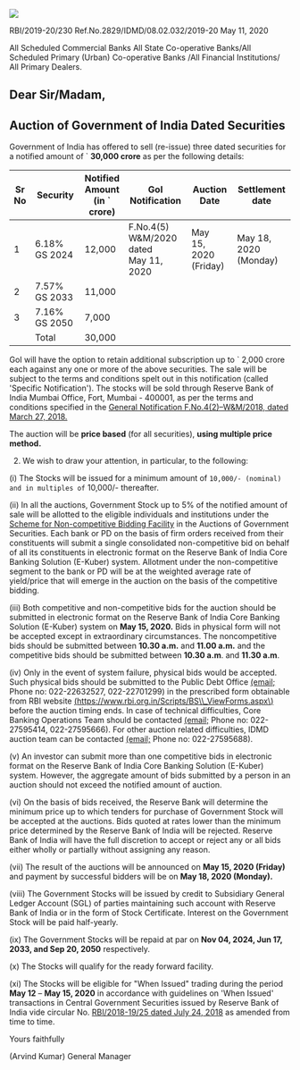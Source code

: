 ![](_page_0_Picture_0.jpeg)

RBI/2019-20/230 Ref.No.2829/IDMD/08.02.032/2019-20 May 11, 2020

All Scheduled Commercial Banks All State Co-operative Banks/All Scheduled Primary (Urban) Co-operative Banks /All Financial Institutions/ All Primary Dealers.

## **Dear Sir/Madam,**

## **Auction of Government of India Dated Securities**

Government of India has offered to sell (re-issue) three dated securities for a notified amount of ` **30,000 crore** as per the following details:

| Sr<br>No | Security      | Notified<br>Amount<br>(in `<br>crore) | GoI Notification                            | Auction Date                | Settlement<br>date       |
|----------|---------------|---------------------------------------|---------------------------------------------|-----------------------------|--------------------------|
| 1        | 6.18% GS 2024 | 12,000                                | F.No.4(5)<br>W&M/2020 dated<br>May 11, 2020 | May<br>15, 2020<br>(Friday) | May 18, 2020<br>(Monday) |
| 2        | 7.57% GS 2033 | 11,000                                |                                             |                             |                          |
| 3        | 7.16% GS 2050 | 7,000                                 |                                             |                             |                          |
|          | Total         | 30,000                                |                                             |                             |                          |

GoI will have the option to retain additional subscription up to ` 2,000 crore each against any one or more of the above securities. The sale will be subject to the terms and conditions spelt out in this notification (called 'Specific Notification'). The stocks will be sold through Reserve Bank of India Mumbai Office, Fort, Mumbai - 400001, as per the terms and conditions specified in the [General Notification F.No.4\(2\)–W&M/2018, dated March 27, 2018.](https://www.rbi.org.in/Scripts/NotificationUser.aspx?Id=11249&Mode=0)

The auction will be **price based** (for all securities), **using multiple price method.**

2. We wish to draw your attention, in particular, to the following:

(i) The Stocks will be issued for a minimum amount of ` 10,000/- (nominal) and in multiples of ` 10,000/- thereafter.

(ii) In all the auctions, Government Stock up to 5% of the notified amount of sale will be allotted to the eligible individuals and institutions under the [Scheme for Non-competitive Bidding Facility](https://rbi.org.in/Scripts/NotificationUser.aspx?Id=11175&Mode=0) in the Auctions of Government Securities. Each bank or PD on the basis of firm orders received from their constituents will submit a single consolidated non-competitive bid on behalf of all its constituents in electronic format on the Reserve Bank of India Core Banking Solution (E-Kuber) system. Allotment under the non-competitive segment to the bank or PD will be at the weighted average rate of yield/price that will emerge in the auction on the basis of the competitive bidding.

(iii) Both competitive and non-competitive bids for the auction should be submitted in electronic format on the Reserve Bank of India Core Banking Solution (E-Kuber) system on **May 15, 2020.** Bids in physical form will not be accepted except in extraordinary circumstances. The noncompetitive bids should be submitted between **10.30 a.m.** and **11.00 a.m.** and the competitive bids should be submitted between **10.30 a.m**. and **11.30 a.m**.

(iv) Only in the event of system failure, physical bids would be accepted. Such physical bids should be submitted to the Public Debt Office [\(email;](mailto:pdomumbai@rbi.org.in) Phone no: 022-22632527, 022-22701299) in the prescribed form obtainable from RBI website [\(https://www.rbi.org.in/Scripts/BS\\_ViewForms.aspx\)](https://www.rbi.org.in/Scripts/BS_ViewForms.aspx) before the auction timing ends. In case of technical difficulties, Core Banking Operations Team should be contacted [\(email;](mailto:cbot@rbi.org.in) Phone no: 022-27595414, 022-27595666). For other auction related difficulties, IDMD auction team can be contacted [\(email;](mailto:auctionidmd@rbi.org.in) Phone no: 022-27595688).

(v) An investor can submit more than one competitive bids in electronic format on the Reserve Bank of India Core Banking Solution (E-Kuber) system. However, the aggregate amount of bids submitted by a person in an auction should not exceed the notified amount of auction.

(vi) On the basis of bids received, the Reserve Bank will determine the minimum price up to which tenders for purchase of Government Stock will be accepted at the auctions. Bids quoted at rates lower than the minimum price determined by the Reserve Bank of India will be rejected. Reserve Bank of India will have the full discretion to accept or reject any or all bids either wholly or partially without assigning any reason.

(vii) The result of the auctions will be announced on **May 15, 2020 (Friday)** and payment by successful bidders will be on **May 18, 2020 (Monday).**

(viii) The Government Stocks will be issued by credit to Subsidiary General Ledger Account (SGL) of parties maintaining such account with Reserve Bank of India or in the form of Stock Certificate. Interest on the Government Stock will be paid half-yearly.

(ix) The Government Stocks will be repaid at par on **Nov 04, 2024, Jun 17, 2033, and Sep 20, 2050** respectively.

(x) The Stocks will qualify for the ready forward facility.

(xi) The Stocks will be eligible for "When Issued" trading during the period **May 12** – **May 15, 2020** in accordance with guidelines on 'When Issued' transactions in Central Government Securities issued by Reserve Bank of India vide circular No. [RBI/2018-19/25 dated July 24, 2018](https://www.rbi.org.in/Scripts/NotificationUser.aspx?Id=11344&Mode=0) as amended from time to time.

Yours faithfully

(Arvind Kumar) General Manager